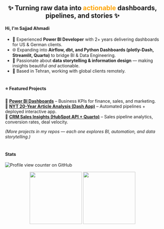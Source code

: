 <h2 align='center'>✨ Turning raw data into <span style='color: orange;'>actionable</span> dashboards, pipelines, and stories ✨</h2>


#### Hi, I'm Sajjad Ahmadi  
- 💼 Experienced **Power BI Developer** with 2+ years delivering dashboards for US & German clients.  
- 🌐 Expanding into **Airflow, dbt, and Python Dashboards (plotly-Dash, Streamlit, Quarto)** to bridge BI & Data Engineering.  
- 🎨 Passionate about **data storytelling & information design** — making insights beautiful *and* actionable.  
- 📍 Based in Tehran, working with global clients remotely.  

#

#### ⭐ Featured Projects  
🔹  **[Power BI Dashboards](https://github.com/Dashboard-Design/PowerBI-Design-Files)** – Business KPIs for finance, sales, and marketing.   
🔹  **[NYT 20-Year Article Analysis (Dash App)](https://github.com/Dashboard-Design/nyt-articles-dashboard)** – Automated pipelines + deployed interactive app.  
🔹  **[CRM Sales Insights (HubSpot API + Quarto)](https://github.com/Dashboard-Design/HubSpot-Sales-Quarto-Dashboard)** – Sales pipeline analytics, conversion rates, deal velocity.  
 

*(More projects in my repos — each one explores BI, automation, and data storytelling.)*  

#

#### Stats

![Profile view counter on GitHub](https://komarev.com/ghpvc/?username=Dashboard-Design)

<div align="center">
  <img src="https://github-readme-stats.vercel.app/api?username=Dashboard-Design&show_icons=true&theme=vue&hide_border=true" height="170"/>
  <img src="https://github-readme-stats.vercel.app/api/top-langs?username=Dashboard-Design&layout=compact&theme=vue&hide_border=true" height="170"/>
</div>



